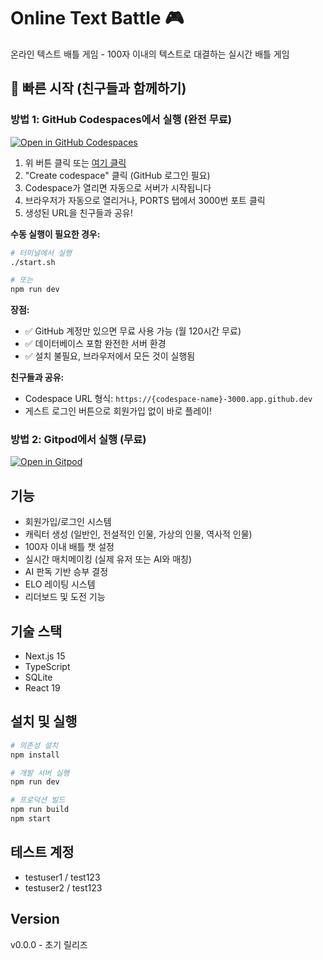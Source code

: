 # Online Text Battle 🎮

온라인 텍스트 배틀 게임 - 100자 이내의 텍스트로 대결하는 실시간 배틀 게임

## 🚀 빠른 시작 (친구들과 함께하기)

### 방법 1: GitHub Codespaces에서 실행 (완전 무료)
[![Open in GitHub Codespaces](https://github.com/codespaces/badge.svg)](https://codespaces.new/jaeho-jang-dr/online-text-battle)

1. 위 버튼 클릭 또는 [여기 클릭](https://codespaces.new/jaeho-jang-dr/online-text-battle)
2. "Create codespace" 클릭 (GitHub 로그인 필요)
3. Codespace가 열리면 자동으로 서버가 시작됩니다
4. 브라우저가 자동으로 열리거나, PORTS 탭에서 3000번 포트 클릭
5. 생성된 URL을 친구들과 공유!

**수동 실행이 필요한 경우:**
```bash
# 터미널에서 실행
./start.sh

# 또는
npm run dev
```

**장점:**
- ✅ GitHub 계정만 있으면 무료 사용 가능 (월 120시간 무료)
- ✅ 데이터베이스 포함 완전한 서버 환경
- ✅ 설치 불필요, 브라우저에서 모든 것이 실행됨

**친구들과 공유:**
- Codespace URL 형식: `https://{codespace-name}-3000.app.github.dev`
- 게스트 로그인 버튼으로 회원가입 없이 바로 플레이!

### 방법 2: Gitpod에서 실행 (무료)
[![Open in Gitpod](https://gitpod.io/button/open-in-gitpod.svg)](https://gitpod.io/#https://github.com/jaeho-jang-dr/online-text-battle)

## 기능

- 회원가입/로그인 시스템
- 캐릭터 생성 (일반인, 전설적인 인물, 가상의 인물, 역사적 인물)
- 100자 이내 배틀 챗 설정
- 실시간 매치메이킹 (실제 유저 또는 AI와 매칭)
- AI 판독 기반 승부 결정
- ELO 레이팅 시스템
- 리더보드 및 도전 기능

## 기술 스택

- Next.js 15
- TypeScript
- SQLite
- React 19

## 설치 및 실행

```bash
# 의존성 설치
npm install

# 개발 서버 실행
npm run dev

# 프로덕션 빌드
npm run build
npm start
```

## 테스트 계정

- testuser1 / test123
- testuser2 / test123

## Version

v0.0.0 - 초기 릴리즈